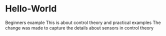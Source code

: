 # Hello-World
Beginners example
This is about control theory and practical examples
The change was made to capture the details about sensors in control theory
